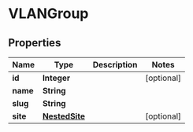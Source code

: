 # VLANGroup

## Properties
Name | Type | Description | Notes
------------ | ------------- | ------------- | -------------
**id** | **Integer** |  |  [optional]
**name** | **String** |  | 
**slug** | **String** |  | 
**site** | [**NestedSite**](NestedSite.md) |  |  [optional]
